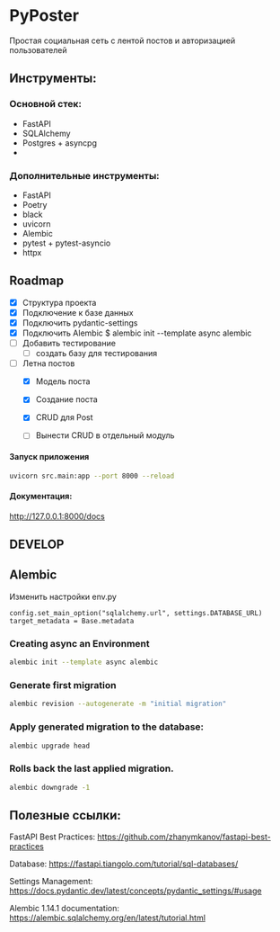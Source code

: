 # PyPoster

Простая социальная сеть с лентой постов и авторизацией пользователей

## Инструменты:
### Основной стек:
- FastAPI
- SQLAlchemy
- Postgres + asyncpg
- 
### Дополнительные инструменты:
- FastAPI
- Poetry
- black
- uvicorn
- Alembic
- pytest + pytest-asyncio
- httpx


## Roadmap
- [x] Структура проекта
- [x] Подключение к базе данных
- [x] Подключить pydantic-settings
- [x] Подключить Alembic $ alembic init --template async alembic
- [ ] Добавить тестирование
  - [ ] создать базу для тестирования
- [ ] Летна постов
    - [x] Модель поста
    - [x] Создание поста
    - [x] CRUD для Post
    - [ ] Вынести CRUD в отдельный модуль



#### Запуск приложения
```bash
uvicorn src.main:app --port 8000 --reload
```

#### Документация:
http://127.0.0.1:8000/docs


## DEVELOP
## Alembic
Изменить настройки env.py
```
config.set_main_option("sqlalchemy.url", settings.DATABASE_URL)
target_metadata = Base.metadata
```


### Creating async an Environment
```bash
alembic init --template async alembic
```

### Generate first migration
```bash
alembic revision --autogenerate -m "initial migration"
```

### Apply generated migration to the database:
```bash
alembic upgrade head
```

### Rolls back the last applied migration.
```bash
alembic downgrade -1
```




## Полезные ссылки:
FastAPI Best Practices:
https://github.com/zhanymkanov/fastapi-best-practices

Database:
https://fastapi.tiangolo.com/tutorial/sql-databases/

Settings Management:
https://docs.pydantic.dev/latest/concepts/pydantic_settings/#usage

Alembic 1.14.1 documentation:
https://alembic.sqlalchemy.org/en/latest/tutorial.html